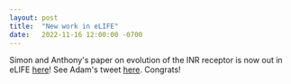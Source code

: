 ```yaml
---
layout: post
title:  "New work in eLIFE"
date:   2022-11-16 12:00:00 -0700
---
```

Simon and Anthony's paper on evolution of the INR receptor is now out in eLIFE <a href="https://elifesciences.org/articles/81050">here</a>! See Adam's tweet <a href="https://twitter.com/ADSteinbrenner/status/1592640399486881792">here</a>. Congrats!